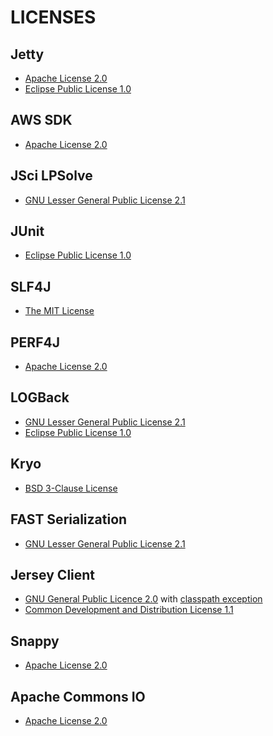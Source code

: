 LICENSES
========

Jetty
-----
- [Apache License 2.0][apache2]
- [Eclipse Public License 1.0][eclipse1]

AWS SDK
-------
- [Apache License 2.0][apache2]

JSci LPSolve
------------
- [GNU Lesser General Public License 2.1][lgpl21]

JUnit
-----
- [Eclipse Public License 1.0][eclipse1]
 
SLF4J
-----
- [The MIT License][mit]

PERF4J
------
- [Apache License 2.0][apache2]

LOGBack
-------
- [GNU Lesser General Public License 2.1][lgpl21]
- [Eclipse Public License 1.0][eclipse1]

Kryo
----
- [BSD 3-Clause License][bsd3]

FAST Serialization
------------------
- [GNU Lesser General Public License 2.1][lgpl21]

Jersey Client
-------------
- [GNU General Public Licence 2.0][gpl2] with [classpath exception][cpe]
- [Common Development and Distribution License 1.1][cddl11]

Snappy
------
- [Apache License 2.0][apache2]

Apache Commons IO
-----------------
- [Apache License 2.0][apache2]


[apache2]: https://www.apache.org/licenses/LICENSE-2.0.html "Apache License 2.0"
[eclipse1]: http://www.eclipse.org/legal/epl-v10.html "Eclipse Public License 1.0"
[lgpl21]: https://www.gnu.org/licenses/lgpl-2.1.html "GNU Lesser General Public License 2.1"
[gpl2]: https://www.gnu.org/licenses/old-licenses/gpl-2.0.html "GNU General Public Licence 2.0"
[cpe]: https://jersey.java.net/license.html#/cpe "Classpath exception to the GPL"
[mit]: http://opensource.org/licenses/MIT "The MIT License"
[bsd3]: http://opensource.org/licenses/BSD-3-Clause "BSD 3-Clause License"
[cddl11]: https://spdx.org/licenses/CDDL-1.1 "Common Development and Distribution License 1.1"